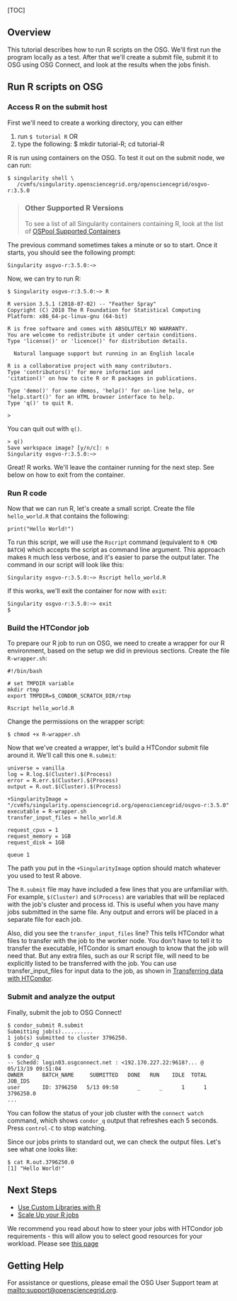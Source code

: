 [title]: - "Run R scripts on OSG"

[TOC]

## Overview
This tutorial describes how to run R scripts on the OSG. We'll first run the program locally as a test.  After that we'll create a submit file, submit it to OSG using OSG Connect, and look at the results when the jobs finish.

## Run R scripts on OSG

### Access R on the submit host

First we'll need to create a working directory, you can either 

1. run `$ tutorial R` OR
1. type the following:
		$ mkdir tutorial-R; cd tutorial-R

R is run using containers on the OSG. To test it out on the submit node, we can run: 

	$ singularity shell \
       /cvmfs/singularity.opensciencegrid.org/opensciencegrid/osgvo-r:3.5.0

> ### Other Supported R Versions
> 
> To see a list of all Singularity containers containing R, look at the 
> list of [OSPool Supported Containers](https://support.opensciencegrid.org/support/solutions/articles/12000073449-view-existing-ospool-supported-containers)

The previous command sometimes takes a minute or so to start. Once it starts, you 
should see the following prompt: 

	Singularity osgvo-r:3.5.0:~> 

Now, we can try to run R:

	$ Singularity osgvo-r:3.5.0:~> R
	
	R version 3.5.1 (2018-07-02) -- "Feather Spray"
	Copyright (C) 2018 The R Foundation for Statistical Computing
	Platform: x86_64-pc-linux-gnu (64-bit)

	R is free software and comes with ABSOLUTELY NO WARRANTY.
	You are welcome to redistribute it under certain conditions.
	Type 'license()' or 'licence()' for distribution details.

	  Natural language support but running in an English locale

	R is a collaborative project with many contributors.
	Type 'contributors()' for more information and
	'citation()' on how to cite R or R packages in publications.

	Type 'demo()' for some demos, 'help()' for on-line help, or
	'help.start()' for an HTML browser interface to help.
	Type 'q()' to quit R.

	> 

You can quit out with `q()`. 

	> q()
	Save workspace image? [y/n/c]: n
	Singularity osgvo-r:3.5.0:~>

Great! R works. We'll leave the container running for the next step. See below 
on how to exit from the container. 

### Run R code

Now that we can run R, let's create a small script. Create the file `hello_world.R` that contains the following:

	print("Hello World!")

To run this script, we will use the `Rscript` command (equivalent to `R CMD BATCH`) which accepts the script as command line argument. This approach makes `R` much less verbose, and it's easier to parse the output later. The command in our script will look like this: 

	Singularity osgvo-r:3.5.0:~> Rscript hello_world.R

If this works, we'll exit the container for now with `exit`: 

	Singularity osgvo-r:3.5.0:~> exit
	$ 

### Build the HTCondor job

To prepare our R job to run on OSG, we need to create a wrapper for our R environment, based on the setup we did in previous sections. Create the file `R-wrapper.sh`:

	#!/bin/bash
	 
	# set TMPDIR variable
	mkdir rtmp
	export TMPDIR=$_CONDOR_SCRATCH_DIR/rtmp

	Rscript hello_world.R

Change the permissions on the wrapper script: 

	$ chmod +x R-wrapper.sh

Now that we've created a wrapper, let's build a HTCondor submit file around it. We'll call this one `R.submit`:

	universe = vanilla
	log = R.log.$(Cluster).$(Process)
	error = R.err.$(Cluster).$(Process)
	output = R.out.$(Cluster).$(Process)

	+SingularityImage = "/cvmfs/singularity.opensciencegrid.org/opensciencegrid/osgvo-r:3.5.0" 
	executable = R-wrapper.sh
	transfer_input_files = hello_world.R
	
	request_cpus = 1
	request_memory = 1GB
	request_disk = 1GB
	 
	queue 1

The path you put in the `+SingularityImage` option should match whatever you used 
to test R above. 

The `R.submit` file may have included a few lines that you are unfamiliar with.  For example, `$(Cluster)` and `$(Process)` are variables that will be replaced with the job's cluster and process id.  This is useful when you have many jobs submitted in the same file.  Any output and errors will be placed in a separate file for each job.

Also, did you see the `transfer_input_files` line?  This tells HTCondor what files to transfer with the job to the worker node.  You don't have to tell it to transfer the executable, HTCondor is smart enough to know that the job will need that.  But any extra files, such as our R script file, will need to be explicitly listed to be transferred with the job.  You can use transfer_input_files for input data to the job, as shown in [Transferring data with HTCondor](https://github.com/OSGConnect/tutorial-htcondor_transfer).

### Submit and analyze the output

Finally, submit the job to OSG Connect!

	$ condor_submit R.submit
	Submitting job(s)..........
	1 job(s) submitted to cluster 3796250.
	$ condor_q user
	 
	$ condor_q
	-- Schedd: login03.osgconnect.net : <192.170.227.22:9618?... @ 05/13/19 09:51:04
	OWNER      BATCH_NAME     SUBMITTED   DONE   RUN    IDLE  TOTAL JOB_IDS
	user	   ID: 3796250   5/13 09:50      _      _      1      1 3796250.0
	...

You can follow the status of your job cluster with the `connect watch` command, which shows `condor_q` output that refreshes each 5 seconds.  Press `control-C` to stop watching.

Since our jobs prints to standard out, we can check the output files. Let's see what one looks like:

	$ cat R.out.3796250.0
	[1] "Hello World!"

## Next Steps

 - [Use Custom Libraries with R](https://support.opensciencegrid.org/a/solutions/articles/5000674218)
 - [Scale Up your R jobs](https://support.opensciencegrid.org/support/solutions/articles/5000674219)

We recommend you read about how to steer your jobs with HTCondor job
requirements - this will allow you to select good resources for your
workload. Please see [this page](https://support.opensciencegrid.org/support/solutions/articles/5000633467-steer-your-jobs-with-htcondor-job-requirements)

## Getting Help

For assistance or questions, please email the OSG User Support team  at <mailto:support@opensciencegrid.org>.

